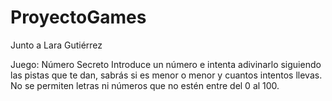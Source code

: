 # ProyectoGames
Junto a Lara Gutiérrez

 Juego: Número Secreto
 Introduce un número e intenta adivinarlo siguiendo las pistas que te dan, sabrás si es menor o menor y cuantos intentos   llevas. No se permiten letras ni números que no estén entre del 0 al 100.
